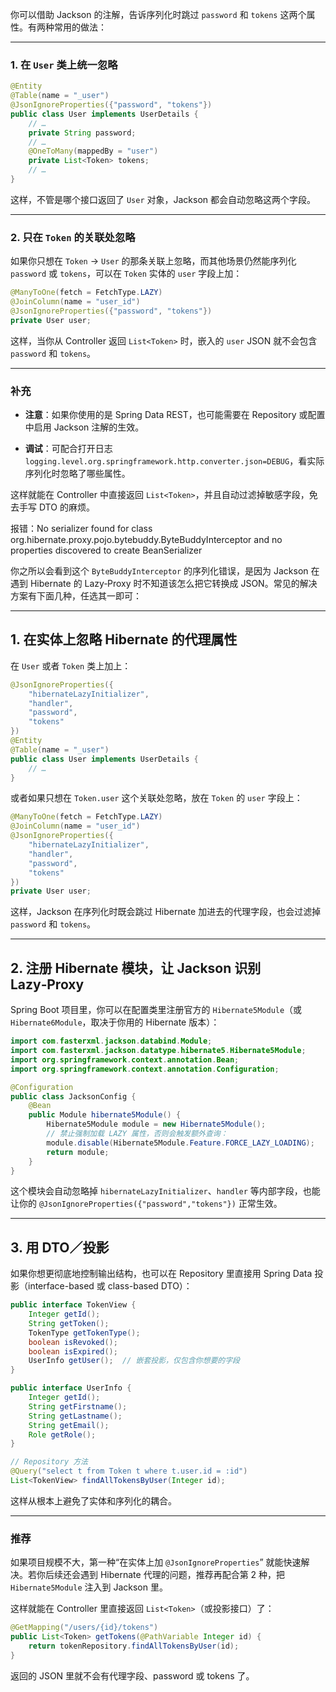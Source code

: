 你可以借助 Jackson 的注解，告诉序列化时跳过 `password` 和 `tokens` 这两个属性。有两种常用的做法：

---

### 1. 在 `User` 类上统一忽略

```java
@Entity
@Table(name = "_user")
@JsonIgnoreProperties({"password", "tokens"})
public class User implements UserDetails {
    // …
    private String password;
    // …
    @OneToMany(mappedBy = "user")
    private List<Token> tokens;
    // …
}
```

这样，不管是哪个接口返回了 `User` 对象，Jackson 都会自动忽略这两个字段。

---

### 2. 只在 `Token` 的关联处忽略

如果你只想在 `Token` → `User` 的那条关联上忽略，而其他场景仍然能序列化 `password` 或 `tokens`，可以在 `Token` 实体的 `user` 字段上加：

```java
@ManyToOne(fetch = FetchType.LAZY)
@JoinColumn(name = "user_id")
@JsonIgnoreProperties({"password", "tokens"})
private User user;
```

这样，当你从 Controller 返回 `List<Token>` 时，嵌入的 `user` JSON 就不会包含 `password` 和 `tokens`。

---

### 补充

- **注意**：如果你使用的是 Spring Data REST，也可能需要在 Repository 或配置中启用 Jackson 注解的生效。
    
- **调试**：可配合打开日志 `logging.level.org.springframework.http.converter.json=DEBUG`，看实际序列化时忽略了哪些属性。
    

这样就能在 Controller 中直接返回 `List<Token>`，并且自动过滤掉敏感字段，免去手写 DTO 的麻烦。


报错：No serializer found for class org.hibernate.proxy.pojo.bytebuddy.ByteBuddyInterceptor and no properties discovered to create BeanSerializer

你之所以会看到这个 `ByteBuddyInterceptor` 的序列化错误，是因为 Jackson 在遇到 Hibernate 的 Lazy‑Proxy 时不知道该怎么把它转换成 JSON。常见的解决方案有下面几种，任选其一即可：

---

## 1. 在实体上忽略 Hibernate 的代理属性

在 `User` 或者 `Token` 类上加上：

```java
@JsonIgnoreProperties({
    "hibernateLazyInitializer",
    "handler",
    "password",
    "tokens"
})
@Entity
@Table(name = "_user")
public class User implements UserDetails {
    // …
}
```

或者如果只想在 `Token.user` 这个关联处忽略，放在 `Token` 的 `user` 字段上：

```java
@ManyToOne(fetch = FetchType.LAZY)
@JoinColumn(name = "user_id")
@JsonIgnoreProperties({
    "hibernateLazyInitializer",
    "handler",
    "password",
    "tokens"
})
private User user;
```

这样，Jackson 在序列化时既会跳过 Hibernate 加进去的代理字段，也会过滤掉 `password` 和 `tokens`。

---

## 2. 注册 Hibernate 模块，让 Jackson 识别 Lazy‑Proxy

Spring Boot 项目里，你可以在配置类里注册官方的 `Hibernate5Module`（或 `Hibernate6Module`，取决于你用的 Hibernate 版本）：

```java
import com.fasterxml.jackson.databind.Module;
import com.fasterxml.jackson.datatype.hibernate5.Hibernate5Module;
import org.springframework.context.annotation.Bean;
import org.springframework.context.annotation.Configuration;

@Configuration
public class JacksonConfig {
    @Bean
    public Module hibernate5Module() {
        Hibernate5Module module = new Hibernate5Module();
        // 禁止强制加载 LAZY 属性，否则会触发额外查询：
        module.disable(Hibernate5Module.Feature.FORCE_LAZY_LOADING);
        return module;
    }
}
```

这个模块会自动忽略掉 `hibernateLazyInitializer`、`handler` 等内部字段，也能让你的 `@JsonIgnoreProperties({"password","tokens"})` 正常生效。

---

## 3. 用 DTO／投影

如果你想更彻底地控制输出结构，也可以在 Repository 里直接用 Spring Data 投影（interface-based 或 class-based DTO）：

```java
public interface TokenView {
    Integer getId();
    String getToken();
    TokenType getTokenType();
    boolean isRevoked();
    boolean isExpired();
    UserInfo getUser();  // 嵌套投影，仅包含你想要的字段
}

public interface UserInfo {
    Integer getId();
    String getFirstname();
    String getLastname();
    String getEmail();
    Role getRole();
}

// Repository 方法
@Query("select t from Token t where t.user.id = :id")
List<TokenView> findAllTokensByUser(Integer id);
```

这样从根本上避免了实体和序列化的耦合。

---

### 推荐

如果项目规模不大，第一种“在实体上加 `@JsonIgnoreProperties`” 就能快速解决。若你后续还会遇到 Hibernate 代理的问题，推荐再配合第 2 种，把 `Hibernate5Module` 注入到 Jackson 里。

这样就能在 Controller 里直接返回 `List<Token>`（或投影接口）了：

```java
@GetMapping("/users/{id}/tokens")
public List<Token> getTokens(@PathVariable Integer id) {
    return tokenRepository.findAllTokensByUser(id);
}
```

返回的 JSON 里就不会有代理字段、password 或 tokens 了。